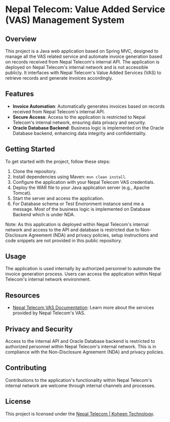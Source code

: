 # Nepal Telecom: Value Added Service (VAS) Management System 

## Overview
This project is a Java web application based on Spring MVC, designed to manage all the VAS related service and automate invoice generation based on records received from Nepal Telecom's internal API. The application is deployed on Nepal Telecom's internal network and is not accessible publicly. It interfaces with Nepal Telecom's Value Added Services (VAS) to retrieve records and generate invoices accordingly.

## Features
- **Invoice Automation**: Automatically generates invoices based on records received from Nepal Telecom's internal API.
- **Secure Access**: Access to the application is restricted to Nepal Telecom's internal network, ensuring data privacy and security.
- **Oracle Database Backend**: Business logic is implemented on the Oracle Database backend, enhancing data integrity and confidentiality.

## Getting Started
To get started with the project, follow these steps:
1. Clone the repository.
2. Install dependencies using Maven: `mvn clean install`.
3. Configure the application with your Nepal Telecom VAS credentials.
4. Deploy the WAR file to your Java application server (e.g., Apache Tomcat).
5. Start the server and access the application.
6. For Database schema or Test Environment instance send me a message. Most of the business logic is implemented on Database Backend which is under NDA. 

Note: As this application is deployed within Nepal Telecom's internal network and access to the API and database is restricted due to Non-Disclosure Agreement (NDA) and privacy policies, setup instructions and code snippets are not provided in this public repository. 

## Usage
The application is used internally by authorized personnel to automate the invoice generation process. Users can access the application within Nepal Telecom's internal network environment.

## Resources
- [Nepal Telecom VAS Documentation](https://www.ntc.net.np/category/vas): Learn more about the services provided by Nepal Telecom's VAS.

## Privacy and Security
Access to the internal API and Oracle Database backend is restricted to authorized personnel within Nepal Telecom's internal network. This is in compliance with the Non-Disclosure Agreement (NDA) and privacy policies.

## Contributing
Contributions to the application's functionality within Nepal Telecom's internal network are welcome through internal channels and processes.

## License
This project is licensed under the [Nepal Telecom | Koheen Technology](LICENSE).
